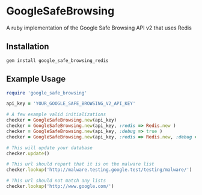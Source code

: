 GoogleSafeBrowsing
==================

A ruby implementation of the Google Safe Browsing API v2 that uses Redis

## Installation

    gem install google_safe_browsing_redis

## Example Usage

```ruby
require 'google_safe_browsing'

api_key = 'YOUR_GOOGLE_SAFE_BROWSING_V2_API_KEY'

# A few example valid initializations
checker = GoogleSafeBrowsing.new(api_key)
checker = GoogleSafeBrowsing.new(api_key, :redis => Redis.new )
checker = GoogleSafeBrowsing.new(api_key, :debug => true )
checker = GoogleSafeBrowsing.new(api_key, :redis => Redis.new, :debug => false)

# This will update your database
checker.update()

# This url should report that it is on the malware list
checker.lookup('http://malware.testing.google.test/testing/malware/')

# This url should not match any lists
checker.lookup('http://www.google.com/')

```
